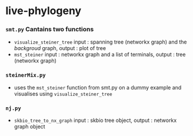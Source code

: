 # live-phylogeny

### `smt.py` Cantains two functions 
- `visualize_steiner_tree` input : spanning tree (networkx graph) and the _backgroud_ graph, output : plot of tree
- `mst_steiner` input : networkx graph and a list of terminals, output : tree (networkx graph)

### `steinerMix.py` 
- uses the `mst_steiner` function from smt.py on a dummy example and visualises using `visualize_steiner_tree`

### `nj.py`
- `skbio_tree_to_nx_graph` input : skbio tree object, output : networkx graph object
